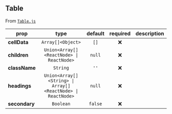 
## Table

From [`Table.js`](Table.js)



prop | type | default | required | description
---- | :----: | :-------: | :--------: | -----------
**cellData** | `Array[]<Object>` | `[]` | :x: | 
**children** | `Union<Array[]<ReactNode> \| ReactNode>` | `null` | :x: | 
**className** | `String` | `''` | :x: | 
**headings** | `Union<Array[]<String> \| Array[]<ReactNode> \| ReactNode>` | `null` | :x: | 
**secondary** | `Boolean` | `false` | :x: | 



